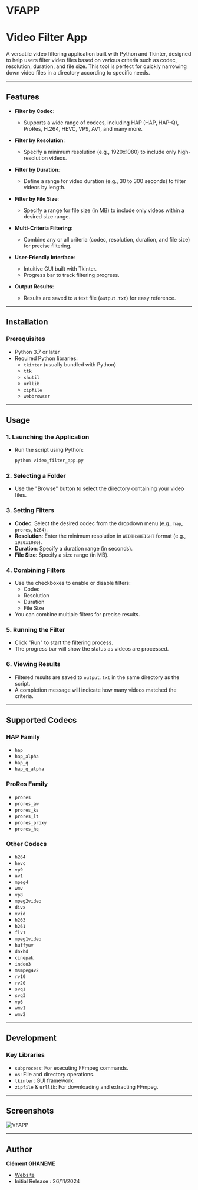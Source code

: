 # VFAPP

# Video Filter App

A versatile video filtering application built with Python and Tkinter, designed to help users filter video files based on various criteria such as codec, resolution, duration, and file size. This tool is perfect for quickly narrowing down video files in a directory according to specific needs.

---

## Features

- **Filter by Codec**:
  - Supports a wide range of codecs, including HAP (HAP, HAP-Q), ProRes, H.264, HEVC, VP9, AV1, and many more.
  
- **Filter by Resolution**:
  - Specify a minimum resolution (e.g., 1920x1080) to include only high-resolution videos.

- **Filter by Duration**:
  - Define a range for video duration (e.g., 30 to 300 seconds) to filter videos by length.

- **Filter by File Size**:
  - Specify a range for file size (in MB) to include only videos within a desired size range.

- **Multi-Criteria Filtering**:
  - Combine any or all criteria (codec, resolution, duration, and file size) for precise filtering.

- **User-Friendly Interface**:
  - Intuitive GUI built with Tkinter.
  - Progress bar to track filtering progress.

- **Output Results**:
  - Results are saved to a text file (`output.txt`) for easy reference.

---

## Installation

### Prerequisites
- Python 3.7 or later
- Required Python libraries:
  - `tkinter` (usually bundled with Python)
  - `ttk`
  - `shutil`
  - `urllib`
  - `zipfile`
  - `webbrowser`

---

## Usage

### 1. Launching the Application
- Run the script using Python:
  ```bash
  python video_filter_app.py
  ```

### 2. Selecting a Folder
- Use the "Browse" button to select the directory containing your video files.

### 3. Setting Filters
- **Codec**: Select the desired codec from the dropdown menu (e.g., `hap`, `prores`, `h264`).
- **Resolution**: Enter the minimum resolution in `WIDTHxHEIGHT` format (e.g., `1920x1080`).
- **Duration**: Specify a duration range (in seconds).
- **File Size**: Specify a size range (in MB).

### 4. Combining Filters
- Use the checkboxes to enable or disable filters:
  - Codec
  - Resolution
  - Duration
  - File Size
- You can combine multiple filters for precise results.

### 5. Running the Filter
- Click "Run" to start the filtering process.
- The progress bar will show the status as videos are processed.

### 6. Viewing Results
- Filtered results are saved to `output.txt` in the same directory as the script.
- A completion message will indicate how many videos matched the criteria.

---

## Supported Codecs

### HAP Family
- `hap`
- `hap_alpha`
- `hap_q`
- `hap_q_alpha`

### ProRes Family
- `prores`
- `prores_aw`
- `prores_ks`
- `prores_lt`
- `prores_proxy`
- `prores_hq`

### Other Codecs
- `h264`
- `hevc`
- `vp9`
- `av1`
- `mpeg4`
- `wmv`
- `vp8`
- `mpeg2video`
- `divx`
- `xvid`
- `h263`
- `h261`
- `flv1`
- `mpeg1video`
- `huffyuv`
- `dnxhd`
- `cinepak`
- `indeo3`
- `msmpeg4v2`
- `rv10`
- `rv20`
- `svq1`
- `svq3`
- `vp6`
- `wmv1`
- `wmv2`

---

## Development

### Key Libraries
- `subprocess`: For executing FFmpeg commands.
- `os`: File and directory operations.
- `tkinter`: GUI framework.
- `zipfile` & `urllib`: For downloading and extracting FFmpeg.

---

## Screenshots

![VFAPP](https://github.com/user-attachments/assets/f2a55cfd-e703-41ea-aadd-fbc4c5024ef4)

---

## Author

**Clément GHANEME**

- [Website](https://clement.business)
- Initial Release : 26/11/2024
